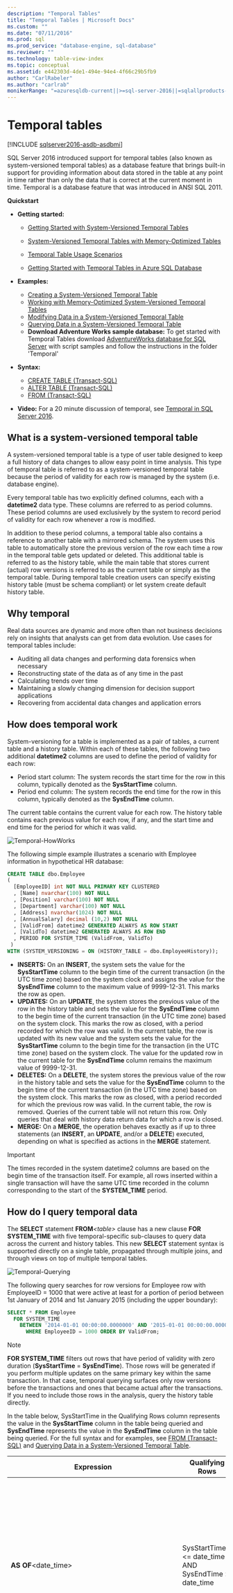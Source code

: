 ```yaml
---
description: "Temporal Tables"
title: "Temporal Tables | Microsoft Docs"
ms.custom: ""
ms.date: "07/11/2016"
ms.prod: sql
ms.prod_service: "database-engine, sql-database"
ms.reviewer: ""
ms.technology: table-view-index
ms.topic: conceptual
ms.assetid: e442303d-4de1-494e-94e4-4f66c29b5fb9
author: "CarlRabeler"
ms.author: "carlrab"
monikerRange: "=azuresqldb-current||>=sql-server-2016||=sqlallproducts-allversions||>=sql-server-linux-2017||=azuresqldb-mi-current"
---
```

# Temporal tables


[!INCLUDE [sqlserver2016-asdb-asdbmi](../../includes/applies-to-version/sqlserver2016-asdb-asdbmi.md)]


SQL Server 2016 introduced support for temporal tables (also known as system-versioned temporal tables) as a database feature that brings built-in support for providing information about data stored in the table at any point in time rather than only the data that is correct at the current moment in time. Temporal is a database feature that was introduced in ANSI SQL 2011.

**Quickstart**

- **Getting started:**

  - [Getting Started with System-Versioned Temporal Tables](../../relational-databases/tables/getting-started-with-system-versioned-temporal-tables.md)
  - [System-Versioned Temporal Tables with Memory-Optimized Tables](../../relational-databases/tables/system-versioned-temporal-tables-with-memory-optimized-tables.md)
  - [Temporal Table Usage Scenarios](../../relational-databases/tables/temporal-table-usage-scenarios.md)

  - [Getting Started with Temporal Tables in Azure SQL Database](https://azure.microsoft.com/documentation/articles/sql-database-temporal-tables/)

- **Examples:**

  - [Creating a System-Versioned Temporal Table](../../relational-databases/tables/creating-a-system-versioned-temporal-table.md)
  - [Working with Memory-Optimized System-Versioned Temporal Tables](../../relational-databases/tables/working-with-memory-optimized-system-versioned-temporal-tables.md)
  - [Modifying Data in a System-Versioned Temporal Table](../../relational-databases/tables/modifying-data-in-a-system-versioned-temporal-table.md)
  - [Querying Data in a System-Versioned Temporal Table](../../relational-databases/tables/querying-data-in-a-system-versioned-temporal-table.md)
  - **Download Adventure Works sample database:** To get started with Temporal Tables download [AdventureWorks database for SQL Server](https://github.com/Microsoft/sql-server-samples/releases/download/adventureworks/AdventureWorks2016_EXT.bak) with script samples and follow the instructions in the folder 'Temporal'

- **Syntax:**

  - [CREATE TABLE &#40;Transact-SQL&#41;](../../t-sql/statements/create-table-transact-sql.md)
  - [ALTER TABLE &#40;Transact-SQL&#41;](../../t-sql/statements/alter-table-transact-sql.md)
  - [FROM &#40;Transact-SQL&#41;](../../t-sql/queries/from-transact-sql.md)
- **Video:** For a 20 minute discussion of temporal, see [Temporal in SQL Server 2016](https://channel9.msdn.com/Shows/Data-Exposed/Temporal-in-SQL-Server-2016).

## What is a system-versioned temporal table

A system-versioned temporal table is a type of user table designed to keep a full history of data changes to allow easy point in time analysis. This type of temporal table is referred to as a system-versioned temporal table because the period of validity for each row is managed by the system (i.e. database engine).

Every temporal table has two explicitly defined columns, each with a **datetime2** data type. These columns are referred to as period columns. These period columns are used exclusively by the system to record period of validity for each row whenever a row is modified.

In addition to these period columns, a temporal table also contains a reference to another table with a mirrored schema. The system uses this table to automatically store the previous version of the row each time a row in the temporal table gets updated or deleted. This additional table is referred to as the history table, while the main table that stores current (actual) row versions is referred to as the current table or simply as the temporal table. During temporal table creation users can specify existing history table (must be schema compliant) or let system create default history table.

## Why temporal

Real data sources are dynamic and more often than not business decisions rely on insights that analysts can get from data evolution. Use cases for temporal tables include:

- Auditing all data changes and performing data forensics when necessary
- Reconstructing state of the data as of any time in the past
- Calculating trends over time
- Maintaining a slowly changing dimension for decision support applications
- Recovering from accidental data changes and application errors

## How does temporal work

 System-versioning for a table is implemented as a pair of tables, a current table and a history table. Within each of these tables, the following two additional **datetime2** columns are used to define the period of validity for each row:

- Period start column: The system records the start time for the row in this column, typically denoted as the **SysStartTime** column.
- Period end column: The system records the end time for the row in this column, typically denoted as the **SysEndTime** column.

The current table contains the current value for each row. The history table contains each previous value for each row, if any, and the start time and end time for the period for which it was valid.

![Temporal-HowWorks](../../relational-databases/tables/media/temporal-howworks.PNG "Temporal-HowWorks")

The following simple example illustrates a scenario with Employee information in hypothetical HR database:

```sql
CREATE TABLE dbo.Employee
(
  [EmployeeID] int NOT NULL PRIMARY KEY CLUSTERED
  , [Name] nvarchar(100) NOT NULL
  , [Position] varchar(100) NOT NULL
  , [Department] varchar(100) NOT NULL
  , [Address] nvarchar(1024) NOT NULL
  , [AnnualSalary] decimal (10,2) NOT NULL
  , [ValidFrom] datetime2 GENERATED ALWAYS AS ROW START
  , [ValidTo] datetime2 GENERATED ALWAYS AS ROW END
  , PERIOD FOR SYSTEM_TIME (ValidFrom, ValidTo)
 )
WITH (SYSTEM_VERSIONING = ON (HISTORY_TABLE = dbo.EmployeeHistory));
```

- **INSERTS:** On an **INSERT**, the system sets the value for the **SysStartTime** column to the begin time of the current transaction (in the UTC time zone) based on the system clock and assigns the value for the **SysEndTime** column to the maximum value of 9999-12-31. This marks the row as open.
- **UPDATES:** On an **UPDATE**, the system stores the previous value of the row in the history table and sets the value for the **SysEndTime** column to the begin time of the current transaction (in the UTC time zone) based on the system clock. This marks the row as closed, with a period recorded for which the row was valid. In the current table, the row is updated with its new value and the system sets the value for the **SysStartTime** column to the begin time for the transaction (in the UTC time zone) based on the system clock. The value for the updated row in the current table for the **SysEndTime** column remains the maximum value of 9999-12-31.
- **DELETES:** On a **DELETE**, the system stores the previous value of the row in the history table and sets the value for the **SysEndTime** column to the begin time of the current transaction (in the UTC time zone) based on the system clock. This marks the row as closed, with a period recorded for which the previous row was valid. In the current table, the row is removed. Queries of the current table will not return this row. Only queries that deal with history data return data for which a row is closed.
- **MERGE:** On a **MERGE**, the operation behaves exactly as if up to three statements (an **INSERT**, an **UPDATE**, and/or a **DELETE**) executed, depending on what is specified as actions in the **MERGE** statement.

> [!IMPORTANT]
> The times recorded in the system datetime2 columns are based on the begin time of the transaction itself. For example, all rows inserted within a single transaction will have the same UTC time recorded in the column corresponding to the start of the **SYSTEM_TIME** period.

## How do I query temporal data

The **SELECT** statement **FROM**_\<table\>_ clause has a new clause **FOR SYSTEM_TIME** with five temporal-specific sub-clauses to query data across the current and history tables. This new **SELECT** statement syntax is supported directly on a single table, propagated through multiple joins, and through views on top of multiple temporal tables.

![Temporal-Querying](../../relational-databases/tables/media/temporal-querying.PNG "Temporal-Querying")

The following query searches for row versions for Employee row with EmployeeID = 1000 that were active at least for a portion of period between 1st January of 2014 and 1st January 2015 (including the upper boundary):

```sql
SELECT * FROM Employee
  FOR SYSTEM_TIME
    BETWEEN '2014-01-01 00:00:00.0000000' AND '2015-01-01 00:00:00.0000000'
      WHERE EmployeeID = 1000 ORDER BY ValidFrom;
```

> [!NOTE]
> **FOR SYSTEM_TIME** filters out rows that have period of validity with zero duration (**SysStartTime** = **SysEndTime**).
> Those rows will be generated if you perform multiple updates on the same primary key within the same transaction.
> In that case, temporal querying surfaces only row versions before the transactions and ones that became actual after the transactions.
> If you need to include those rows in the analysis, query the history table directly.

In the table below, SysStartTime in the Qualifying Rows column represents the value in the **SysStartTime** column in the table being queried and **SysEndTime** represents the value in the **SysEndTime** column in the table being queried. For the full syntax and for examples, see [FROM &#40;Transact-SQL&#41;](../../t-sql/queries/from-transact-sql.md) and [Querying Data in a System-Versioned Temporal Table](../../relational-databases/tables/querying-data-in-a-system-versioned-temporal-table.md).

|Expression|Qualifying Rows|Description|
|----------------|---------------------|-----------------|
|**AS OF**<date_time>|SysStartTime \<= date_time AND SysEndTime > date_time|Returns a table with a rows containing the values that were actual (current) at the specified point in time in the past. Internally, a union is performed between the temporal table and its history table and the results are filtered to return the values in the row that was valid at the point in time specified by the *<date_time>* parameter. The value for a row is deemed valid if the *system_start_time_column_name* value is less than or equal to the *<date_time>* parameter value and the *system_end_time_column_name* value is greater than the *<date_time>* parameter value.|
|**FROM**<start_date_time>**TO**<end_date_time>|SysStartTime < end_date_time AND SysEndTime > start_date_time|Returns a table with the values for all row versions that were active within the specified time range, regardless of whether they started being active before the *<start_date_time>* parameter value for the FROM argument or ceased being active after the *<end_date_time>* parameter value for the TO argument. Internally, a union is performed between the temporal table and its history table and the results are filtered to return the values for all row versions that were active at any time during the time range specified. Rows that ceased being active exactly on the lower boundary defined by the FROM endpoint are not included and records that became active exactly on the upper boundary defined by the TO endpoint are not included also.|
|**BETWEEN**<start_date_time>**AND**<end_date_time>|SysStartTime \<= end_date_time AND SysEndTime > start_date_time|Same as above in the **FOR SYSTEM_TIME FROM** <start_date_time>**TO** <end_date_time> description, except the table of rows returned includes rows that became active on the upper boundary defined by the <end_date_time> endpoint.|
|**CONTAINED IN** (<start_date_time> , <end_date_time>)|SysStartTime >= start_date_time AND SysEndTime \<= end_date_time|Returns a table with the values for all row versions that were opened and closed within the specified time range defined by the two datetime values for the CONTAINED IN argument. Rows that became active exactly on the lower boundary or ceased being active exactly on the upper boundary are included.|
|**ALL**|All rows|Returns the union of rows that belong to the current and the history table.|

> [!NOTE]
> Optionally, you can choose to hide these period columns such that queries that do not explicitly reference these period columns do not return these columns (the **SELECT \* FROM**_\<table\>_ scenario). To return a hidden column, simply explicitly refer to the hidden column in the query. Similarly **INSERT** and **BULK INSERT** statements will continue as if these new period columns were not present (and the column values will be auto-populated). For details on using the **HIDDEN** clause, see [CREATE TABLE &#40;Transact-SQL&#41;](../../t-sql/statements/create-table-transact-sql.md) and [ALTER TABLE &#40;Transact-SQL&#41;](../../t-sql/statements/alter-table-transact-sql.md).

## Next steps

- [Getting Started with System-Versioned Temporal Tables](../../relational-databases/tables/getting-started-with-system-versioned-temporal-tables.md)
- [System-Versioned Temporal Tables with Memory-Optimized Tables](../../relational-databases/tables/system-versioned-temporal-tables-with-memory-optimized-tables.md)
- [Temporal Table Usage Scenarios](../../relational-databases/tables/temporal-table-usage-scenarios.md)
- [Temporal Table Considerations and Limitations](../../relational-databases/tables/temporal-table-considerations-and-limitations.md)
- [Manage Retention of Historical Data in System-Versioned Temporal Tables](../../relational-databases/tables/manage-retention-of-historical-data-in-system-versioned-temporal-tables.md)
- [Partitioning with Temporal Tables](../../relational-databases/tables/partitioning-with-temporal-tables.md)
- [Temporal Table System Consistency Checks](../../relational-databases/tables/temporal-table-system-consistency-checks.md)
- [Temporal Table Security](../../relational-databases/tables/temporal-table-security.md)
- [Temporal Table Metadata Views and Functions](../../relational-databases/tables/temporal-table-metadata-views-and-functions.md)
